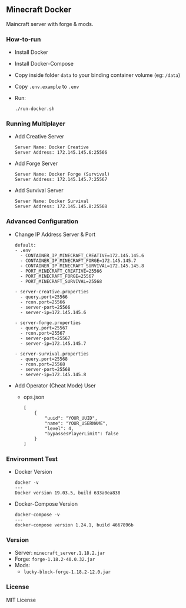 ## Minecraft Docker

Maincraft server with forge & mods.

### How-to-run

- Install Docker
- Install Docker-Compose
- Copy inside folder `data` to your binding container volume (eg: `/data`)
- Copy `.env.example` to `.env`
- Run:

  ```
  ./run-docker.sh
  ```

### Running Multiplayer

- Add Creative Server

  ```
  Server Name: Docker Creative
  Server Address: 172.145.145.6:25566
  ```

- Add Forge Server

  ```
  Server Name: Docker Forge (Survival)
  Server Address: 172.145.145.7:25567
  ```

- Add Survival Server

  ```
  Server Name: Docker Survival
  Server Address: 172.145.145.8:25568
  ```

### Advanced Configuration

- Change IP Address Server & Port

  ```
  default:
  - .env
    - CONTAINER_IP_MINECRAFT_CREATIVE=172.145.145.6
    - CONTAINER_IP_MINECRAFT_FORGE=172.145.145.7
    - CONTAINER_IP_MINECRAFT_SURVIVAL=172.145.145.8
    - PORT_MINECRAFT_CREATIVE=25566
    - PORT_MINECRAFT_FORGE=25567
    - PORT_MINECRAFT_SURVIVAL=25568

  - server-creative.properties
    - query.port=25566
    - rcon.port=25566
    - server-port=25566
    - server-ip=172.145.145.6

  - server-forge.properties
    - query.port=25567
    - rcon.port=25567
    - server-port=25567
    - server-ip=172.145.145.7

  - server-survival.properties
    - query.port=25568
    - rcon.port=25568
    - server-port=25568
    - server-ip=172.145.145.8
  ```

- Add Operator (Cheat Mode) User
  - ops.json

    ```
    [
        {
            "uuid": "YOUR_UUID",
            "name": "YOUR_USERNAME",
            "level": 4,
            "bypassesPlayerLimit": false
        }
    ]
    ```

### Environment Test

- Docker Version

  ```
  docker -v
  ---
  Docker version 19.03.5, build 633a0ea838
  ```

- Docker-Compose Version

  ```
  docker-compose -v
  ---
  docker-compose version 1.24.1, build 4667896b
  ```

### Version

- Server: `minecraft_server.1.18.2.jar`
- Forge: `forge-1.18.2-40.0.32.jar`
- Mods:
  - `lucky-block-forge-1.18.2-12.0.jar`

### License

MIT License

